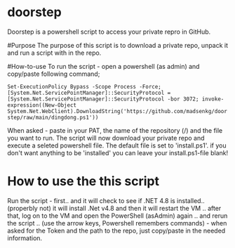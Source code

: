 # doorstep
Doorstep is a powershell script to access your private repro in GitHub.

#Purpose
The purpose of this script is to download a private repo, unpack it and run a script with in the repo.

#How-to-use
To run the script - open a powershell (as admin) and copy/paste following command;

`Set-ExecutionPolicy Bypass -Scope Process -Force; [System.Net.ServicePointManager]::SecurityProtocol = [System.Net.ServicePointManager]::SecurityProtocol -bor 3072; invoke-expression((New-Object System.Net.WebClient).DownloadString('https://github.com/madsenkg/doorstep/raw/main/dingdong.ps1'))`

When asked - paste in your PAT, the name of the repository (<user>/<repo>) and the file you want to run.
The script will now download your private repo and execute a seleted powershell file. The default file is set to 'install.ps1'. if you don't want anything to be 'installed' you can leave your install.ps1-file blank!

# How to use the this script
Run the script - first.. and it will check to see if .NET 4.8 is installed.. (properbly not) it will install .Net v4.8 and then it will restart the VM .. after that, log on to the VM and open the PowerShell (asAdmin) again .. and rerun the script .. (use the arrow keys, Powershell remembers commands) - when asked for the Token and the path to the repo, just copy/paste in the needed information.
